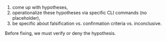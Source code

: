 1. come up with hypotheses,
2. operationalize these hypotheses via specific CLI commands (no placeholder),
3. be specific about falsification vs. confirmation criteria vs. inconclusive.

Before fixing, we must verify or deny the hypothesis.